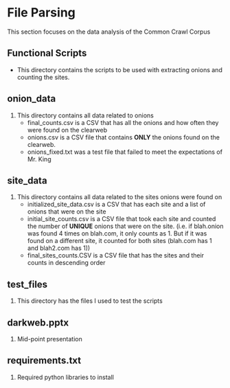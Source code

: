 # File Parsing
This section focuses on the data analysis of the Common Crawl Corpus

## Functional Scripts
* This directory contains the scripts to be used with extracting onions and counting the sites.

## onion_data
1. This directory contains all data related to onions
    * final_counts.csv is a CSV that has all the onions and how often they were found on the clearweb
    * onions.csv is a CSV file that contains __ONLY__ the onions found on the clearweb.
    * onions_fixed.txt was a test file that failed to meet the expectations of Mr. King

## site_data
1. This directory contains all data related to the sites onions were found on
    * initialized_site_data.csv is a CSV that has each site and a list of onions that were on the site
    * initial_site_counts.csv is a CSV file that took each site and counted the number of __UNIQUE__ onions that were on the site. (i.e. if blah.onion was found 4 times on blah.com, it only counts as 1. But if it was found on a different site, it counted for both sites (blah.com has 1 and blah2.com has 1))
    * final_sites_counts.CSV is a CSV file that has the sites and their counts in descending order

## test_files
1. This directory has the files I used to test the scripts

## darkweb.pptx
1. Mid-point presentation

## requirements.txt
1. Required python libraries to install